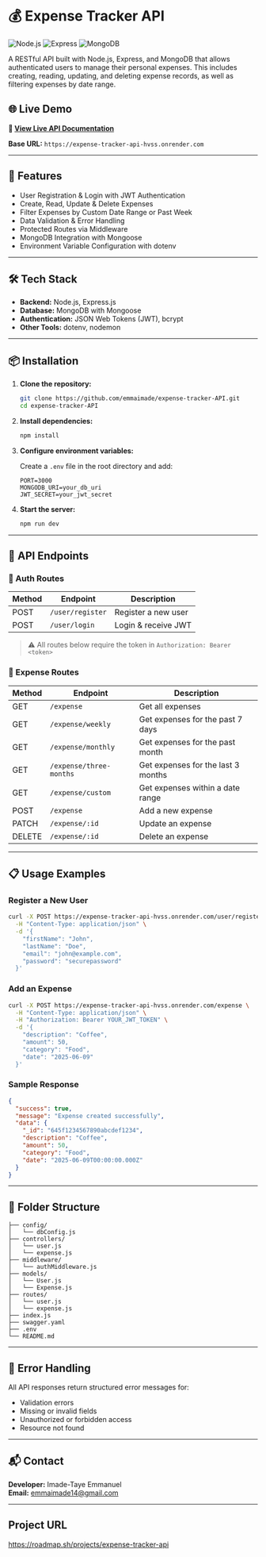 
# 💰 Expense Tracker API

![Node.js](https://img.shields.io/badge/Node.js-18+-green)
![Express](https://img.shields.io/badge/Express-4.x-blue)
![MongoDB](https://img.shields.io/badge/MongoDB-Atlas-green)

A RESTful API built with Node.js, Express, and MongoDB that allows authenticated users to manage their personal expenses. This includes creating, reading, updating, and deleting expense records, as well as filtering expenses by date range.


## 🌐 Live Demo

**🔗 [View Live API Documentation](https://expense-tracker-api-hvss.onrender.com/api-docs)**

**Base URL:** `https://expense-tracker-api-hvss.onrender.com`

---

## 🚀 Features

- User Registration & Login with JWT Authentication
- Create, Read, Update & Delete Expenses
- Filter Expenses by Custom Date Range or Past Week
- Data Validation & Error Handling
- Protected Routes via Middleware
- MongoDB Integration with Mongoose
- Environment Variable Configuration with dotenv

---

## 🛠 Tech Stack

- **Backend:** Node.js, Express.js
- **Database:** MongoDB with Mongoose
- **Authentication:** JSON Web Tokens (JWT), bcrypt
- **Other Tools:** dotenv, nodemon

---

## 📦 Installation

1. **Clone the repository:**
   ```bash
   git clone https://github.com/emmaimade/expense-tracker-API.git
   cd expense-tracker-API
   ```

2. **Install dependencies:**
   ```bash
   npm install
   ```

3. **Configure environment variables:**

   Create a `.env` file in the root directory and add:

   ```env
   PORT=3000
   MONGODB_URI=your_db_uri
   JWT_SECRET=your_jwt_secret
   ```

4. **Start the server:**
   ```bash
   npm run dev
   ```

---

## 🧪 API Endpoints

### 🔐 Auth Routes

| Method | Endpoint           | Description         |
|--------|--------------------|---------------------|
| POST   | `/user/register`   | Register a new user |
| POST   | `/user/login`      | Login & receive JWT |

> ⚠️ All routes below require the token in `Authorization: Bearer <token>`

### 💸 Expense Routes

| Method | Endpoint                 | Description                          |
|--------|--------------------------|--------------------------------------|
| GET    | `/expense`               | Get all expenses                     |
| GET    | `/expense/weekly`        | Get expenses for the past 7 days     |
| GET    | `/expense/monthly`       | Get expenses for the past month      |
| GET    | `/expense/three-months`  | Get expenses for the last 3 months   |
| GET    | `/expense/custom`        | Get expenses within a date range     |
| POST   | `/expense`               | Add a new expense                    |
| PATCH  | `/expense/:id`           | Update an expense                    |
| DELETE | `/expense/:id`           | Delete an expense                    |

---

## 📋 Usage Examples

### Register a New User
```bash
curl -X POST https://expense-tracker-api-hvss.onrender.com/user/register \
  -H "Content-Type: application/json" \
  -d '{
    "firstName": "John",
    "lastName": "Doe",
    "email": "john@example.com",
    "password": "securepassword"
  }'
```
### Add an Expense
```bash
curl -X POST https://expense-tracker-api-hvss.onrender.com/expense \
  -H "Content-Type: application/json" \
  -H "Authorization: Bearer YOUR_JWT_TOKEN" \
  -d '{
    "description": "Coffee",
    "amount": 50,
    "category": "Food",
    "date": "2025-06-09"
  }'
```
### Sample Response
```json
{
  "success": true,
  "message": "Expense created successfully",
  "data": {
    "_id": "645f1234567890abcdef1234",
    "description": "Coffee",
    "amount": 50,
    "category": "Food",
    "date": "2025-06-09T00:00:00.000Z"
  }
}
```

---

## 🧹 Folder Structure

```
├── config/
│   └── dbConfig.js
├── controllers/
│   └── user.js
│   └── expense.js
├── middleware/
│   └── authMiddleware.js
├── models/
│   └── User.js
│   └── Expense.js
├── routes/
│   └── user.js
│   └── expense.js
├── index.js
├── swagger.yaml
├── .env
└── README.md
```

---

## 🐛 Error Handling

All API responses return structured error messages for:

- Validation errors
- Missing or invalid fields
- Unauthorized or forbidden access
- Resource not found

---

## 📬 Contact

**Developer:** Imade-Taye Emmanuel  
**Email:** emmaimade14@gmail.com

---

## Project URL
https://roadmap.sh/projects/expense-tracker-api
